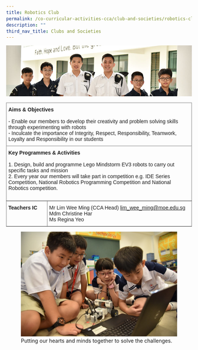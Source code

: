 ```yaml
---
title: Robotics Club
permalink: /co-curricular-activities-cca/club-and-societies/robotics-club/
description: ""
third_nav_title: Clubs and Societies
---
```

![](/images/Website%20Banners%20Subpage/948x260%20masterhead%20-%20Co%20Curricular%20Activities4.jpg)
<style type="text/css">
.tg  {border-collapse:collapse;border-spacing:0;}
.tg td{border-color:black;border-style:solid;border-width:1px;font-family:Arial, sans-serif;font-size:14px;
  overflow:hidden;padding:10px 5px;word-break:normal;}
.tg th{border-color:black;border-style:solid;border-width:1px;font-family:Arial, sans-serif;font-size:14px;
  font-weight:normal;overflow:hidden;padding:10px 5px;word-break:normal;}
.tg .tg-0pky{border-color:inherit;text-align:left;vertical-align:top}
</style>
<table class="tg">
<thead>
  <tr>
    <th class="tg-0pky" colspan="2"><span style="font-weight:bold">Aims &amp; Objectives</span><br><br>- Enable our members to develop their creativity and problem solving skills through experimenting with robots<br>- Inculcate the importance of Integrity, Respect, Responsibility, Teamwork, Loyalty and Responsibility in our students</th>
  </tr>
</thead>
<tbody>
  <tr>
    <td class="tg-0pky" colspan="2"><span style="font-weight:bold">Key Programmes &amp; Activities</span><br><br>1. Design, build and programme Lego Mindstorm EV3 robots to carry out specific tasks and mission<br>2. Every year our members will take part in competition e.g. IDE Series Competition, National Robotics Programming Competition and National Robotics competition.<br><br></td>
  </tr>
  <tr>
    <td class="tg-0pky"><span style="font-weight:bold">Teachers IC</span></td>
    <td class="tg-0pky"><span style="font-weight:400">Mr Lim Wee Ming (CCA Head)  </span><a href="mailto:lim_wee_ming@moe.edu.sg" target="_blank" rel="noopener noreferrer">lim_wee_ming@moe.edu.sg</a><br>Mdm Christine Har<br><span style="font-weight:400">Ms </span>Regina Yeo</td>
  </tr>
</tbody>
</table>


<figure>
<img src="/images/Students%20solve%20challenges%20together.jpg">
<figcaption>Putting our hearts and minds together to solve the challenges.</figcaption>
</figure>